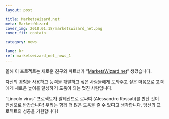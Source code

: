 ```yaml
---
layout: post

title: MarketsWizard.net
meta: MarketsWizard
cover_img: 2018.01.18/marketswizard_net.png
cover_fit: contain

category: news

lang: kr
ref: marketswizard_net_news_1
---
```


올해 이 프로젝트는 새로운 친구와 파트너가 “<a href="http://marketswizard.net/" target="_blank">MarketsWizard.net</a>” 생겼습니다.

자신의 경험을 사용하고 능력을 개발하고 싶은 사람들에게 도와주고 싶은 마음으로 고객에게 새로운 높이를 달성하기 도움이 되는 멋진 사람입니다.

“Lincoln virus” 프로젝트가 알레산드로 로싸띠 (Alessandro Rossati)를 만난 것이 진심으로 반갑습니다! 
우리는 함께 더 많은 도움을 줄 수 있다고 생각합니다. 
당신의 프로젝트의 성공을 기원합니다!
